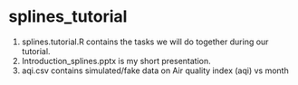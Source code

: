 # splines_tutorial

1. splines.tutorial.R contains the tasks we will do together during our tutorial.
2. Introduction_splines.pptx is my short presentation.
3. aqi.csv contains simulated/fake data on Air quality index (aqi) vs month
